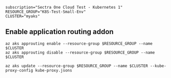     subscription="Sectra One Cloud Test - Kubernetes 1"
    RESOURCE_GROUP="K8S-Test-Small-Env"
    CLUSTER="myaks"

## Enable application routing addon
    az aks approuting enable --resource-group $RESOURCE_GROUP --name $CLUSTER
    az aks approuting disable --resource-group $RESOURCE_GROUP --name $CLUSTER

    az aks update --resource-group $RESOURCE_GROUP --name $CLUSTER --kube-proxy-config kube-proxy.jsons